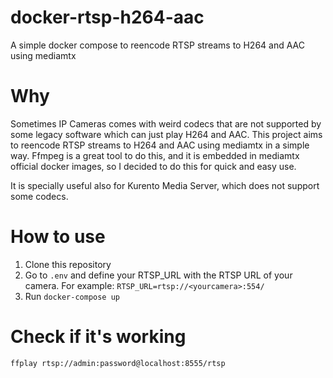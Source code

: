 # docker-rtsp-h264-aac
A simple docker compose to reencode RTSP streams to H264 and AAC using mediamtx

# Why

Sometimes IP Cameras comes with weird codecs that are not supported by some legacy software which can just play H264 and AAC. This project aims to reencode RTSP streams to H264 and AAC using mediamtx in a simple way. Ffmpeg is a great tool to do this, and it is embedded in mediamtx official docker images, so I decided to do this for quick and easy use.

It is specially useful also for Kurento Media Server, which does not support some codecs.

# How to use

1. Clone this repository
2. Go to `.env` and define your RTSP_URL with the RTSP URL of your camera. For example: `RTSP_URL=rtsp://<yourcamera>:554/`
3. Run `docker-compose up`

# Check if it's working

```
ffplay rtsp://admin:password@localhost:8555/rtsp
```
